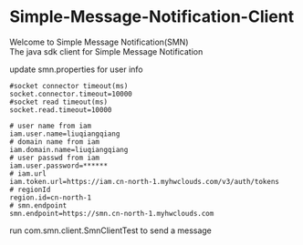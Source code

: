 # Simple-Message-Notification-Client
Welcome to Simple Message Notification(SMN)    
The java sdk client for Simple Message Notification

update smn.properties for user info

```
#socket connector timeout(ms)
socket.connector.timeout=10000
#socket read timeout(ms)
socket.read.timeout=10000

# user name from iam
iam.user.name=liuqiangqiang
# domain name from iam
iam.domain.name=liuqiangqiang
# user passwd from iam
iam.user.password=******
# iam.url 
iam.token.url=https://iam.cn-north-1.myhwclouds.com/v3/auth/tokens
# regionId 
region.id=cn-north-1
# smn.endpoint
smn.endpoint=https://smn.cn-north-1.myhwclouds.com

```

run com.smn.client.SmnClientTest to send a message   
